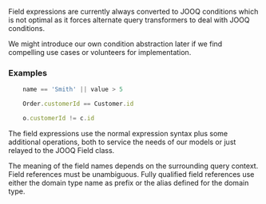 Field expressions are currently always converted to JOOQ conditions which is not optimal
as it forces alternate query transformers to deal with JOOQ conditions.

We might introduce our own condition abstraction later if we find compelling use
cases or volunteers for implementation.

### Examples


```js
    name == 'Smith' || value > 5
```

```js
    Order.customerId == Customer.id 
```

```js
    o.customerId != c.id 
```

The field expressions use the normal expression syntax plus some additional operations, both
to service the needs of our models or just relayed to the JOOQ Field class. 

The meaning of the field names depends on the surrounding query context. Field
references must be unambiguous. Fully qualified field references use either
the domain type name as prefix or the alias defined for the domain type.
